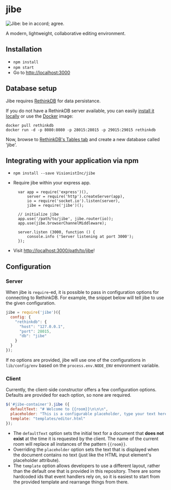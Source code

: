 # jibe

![Jibe: be in accord; agree.](https://raw.githubusercontent.com/VisionistInc/jibe/master/public/img/jibe_logo_blue_on_white_short.png)

A modern, lightweight, collaborative editing environment.

## Installation
* `npm install`
* `npm start`
* Go to [http://localhost:3000](http://localhost:3000)

## Database setup
Jibe requires [RethinkDB](http://www.rethinkdb.com/) for data persistance.

If you do not have a RethinkDB server available, you can easily [install it locally](http://rethinkdb.com/docs/install/) or use the [Docker](https://www.docker.com/) image:

```
docker pull rethinkdb
docker run -d -p 8080:8080 -p 28015:28015 -p 29015:29015 rethinkdb
```

Now, browse to [RethinkDB's Tables tab](http://localhost:8080/#tables) and create a new database called 'jibe'.

## Integrating with your application via npm
* `npm install --save VisionistInc/jibe`
* Require jibe within your express app.

        var app = require('express')(),
            server = require('http').createServer(app),
            io = require('socket.io').listen(server),
            jibe = require('jibe')();

        // initialize jibe
        app.use('/path/to/jibe', jibe.router(io));
        app.use(jibe.browserChannelMiddleware);

        server.listen (3000, function () {
            console.info ('Server listening at port 3000');
        });

* Visit [http://localhost:3000/path/to/jibe](http://localhost:3000/path/to/jibe)!

## Configuration

### Server

When jibe is `require`-ed, it is possible to pass in configuration options for connecting to RethinkDB.  For example, the snippet below will tell jibe to use the given configuration.

```javascript
jibe = require('jibe')({
  config: {
    "rethinkdb": {
      "host": "127.0.0.1",
      "port": 28015,
      "db": "jibe"
    }
  }
});
```

If no options are provided, jibe will use one of the configurations in `lib/config/env` based on the `process.env.NODE_ENV` environment variable.

### Client

Currently, the client-side constructor offers a few configuration options.  Defaults are provided for each option, so none are required.

```javascript
$('#jibe-container').jibe ({
  defaultText: "# Welcome to {{room}}\n\n\n",
  placeholder: "This is a configurable placeholder, type your text here...",
  template: "templates/editor.html"
});
```

* The `defaultText` option sets the initial text for a document that **does not exist** at the time it is requested by the client.  The name of the current room will replace all instances of the pattern `{{room}}`.
* Overriding the `placeholder` option sets the text that is displayed when the document contains no text (just like the HTML input element's placeholder attribute).
* The `template` option allows developers to use a different layout, rather than the default one that is provided in this repository.  There are some hardcoded ids that event handlers rely on, so it is easiest to start from the provided template and rearrange things from there.
